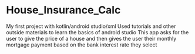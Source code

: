 # House_Insurance_Calc

My first project with kotlin/android studio/xml
Used tutorials and other outside materials to learn the basics of android studio
This app asks for the user to give the price of a house and then gives the user their monthly mortgage payment based on the bank interest rate they select
